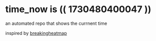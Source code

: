 # time_now is (( 1730480400047 ))

an automated repo that shows the currnent time

inspired by [breakingheatmap](https://github.com/breakingheatmap/breakingheatmap)